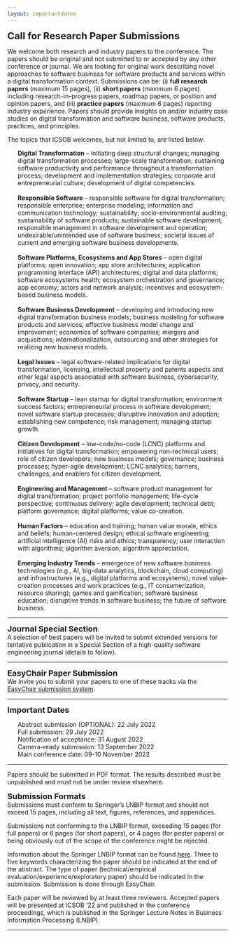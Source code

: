 ```yaml
---
layout: importantdates
---
```


<b style="font-size: 22px" id="CallForResearchPapers">Call for Research Paper Submissions</b>

We welcome both research and industry papers to the conference. The papers should be original and not submitted to or accepted by any other conference or journal. We are looking for original work describing novel approaches to software business for software products and services within a digital transformation context. Submissions can be: (i) <b>full research papers</b> (maximum 15 pages), (ii) <b>short papers</b> (maximum 6 pages) including research-in-progress papers, roadmap papers, or position and opinion papers, and (iii) <b>practice papers</b> (maximum 6 pages) reporting industry experience. Papers should provide insights on and/or industry case studies on digital transformation and software business, software products, practices, and principles.

The topics that ICSOB welcomes, but not limited to, are listed below:

<ul style="list-style: none;">
<li>
<b>Digital Transformation</b> – initiating deep structural changes; managing digital transformation processes; large-scale transformation; sustaining software productivity and performance throughout a transformation process; development and implementation strategies; corporate and entrepreneurial culture; development of digital competencies.</li><br>
<li><b>Responsible Software</b> – responsible software for digital transformation; responsible enterprise; enterprise modeling; information and communication technology; sustainability; socio-environmental auditing; sustainability of software products; sustainable software development; responsible management in software development and operation; undesirable/unintended use of software business; societal issues of current and emerging software business developments.</li><br>
<li><b>Software Platforms, Ecosystems and App Stores</b> – open digital platforms; open innovation; app store architectures; application programming interface (API) architectures; digital and data platforms; software ecosystems health; ecosystem orchestration and governance; app economy; actors and network analysis; incentives and ecosystem-based business models.</li><br>
<li><b>Software Business Development</b> – developing and introducing new digital transformation business models; business modeling for software products and services; effective business model change and improvement; economics of software companies; mergers and acquisitions; internationalization, outsourcing and other strategies for realizing new business models.</li><br>
<li><b>Legal Issues</b> – legal software-related implications for digital transformation, licensing, intellectual property and patents aspects and other legal aspects associated with software business, cybersecurity, privacy, and security.</li><br>
<li><b>Software Startup</b> – lean startup for digital transformation; environment success factors; entrepreneurial process in software development; novel software startup processes; disruptive innovation and adoption; establishing new competence; risk management; managing startup growth.</li><br>
<li><b>Citizen Development</b> – low-code/no-code (LCNC) platforms and initiatives for digital transformation; empowering non-technical users; role of citizen developers; new business models; governance; business processes; hyper-agile development; LCNC analytics; barriers, challenges, and enablers for citizen development.</li><br>
<li><b>Engineering and Management</b> – software product management for digital transformation; project portfolio management; life-cycle perspective; continuous delivery; agile development; technical debt; platform governance; digital platforms; value co-creation.</li><br>
<li><b>Human Factors</b> – education and training; human value morale, ethics and beliefs; human-centered design; ethical software engineering; artificial intelligence (AI) risks and ethics; transparency; user interaction with algorithms; algorithm aversion; algorithm appreciation.</li><br>
<li><b>Emerging Industry Trends</b> – emergence of new software business technologies (e.g., AI, big-data analytics, blockchain, cloud computing) and infrastructures (e.g., digital platforms and ecosystems); novel value-creation processes and work practices (e.g., IT consumerization, resource sharing); games and gamification; software business education; disruptive trends in software business; the future of software business.</li>
</ul>
<hr>
<b style="font-size: 18px">Journal Special Section</b>:<br> A selection of best papers will be invited to submit extended versions for tentative publication in a Special Section of a high-quality software engineering journal (details to follow).
<hr>
<b style="font-size: 18px" id="EasyChairPaperSubmission">EasyChair Paper Submission</b><br>
We invite you to submit your papers to one of these tracks via the <a href="https://easychair.org/conferences/?conf=icsob2022" target="_blank">EasyChair submission system</a>.
<hr>
<b style="font-size: 18px" id="ImportantDates">Important Dates</b><br>
<ul style="list-style: none;">
<li>Abstract submission (OPTIONAL): 22 July 2022</li>
<li>Full submission: 29 July 2022</li>
<li>Notification of acceptance: 31 August 2022</li>
<li>Camera-ready submission: 13 September 2022</li>
<li>Main conference date: 09-10 November 2022</li>
</ul>
<hr>
Papers should be submitted in PDF format. The results described must be unpublished and must not be under review elsewhere.

<b style="font-size: 18px" id="SubmissionFormats">Submission Formats</b><br>
Submissions must conform to Springer’s LNBIP format and should not exceed 15 pages, including all text, figures, references, and appendices.

Submissions not conforming to the LNBIP format, exceeding 15 pages (for full papers) or 6 pages (for short papers), or 4 pages (for poster papers) or being obviously out of the scope of the conference might be rejected.

Information about the Springer LNBIP format can be found <a href="https://www.springer.com/gp/authors-editors/conference-proceedings/conference-proceedings-guidelines" target="_blank">here</a>. Three to five keywords characterizing the paper should be indicated at the end of the abstract. The type of paper (technical/empirical evaluation/experience/exploratory paper) should be indicated in the submission. Submission is done through EasyChair.

Each paper will be reviewed by at least three reviewers. Accepted papers will be presented at ICSOB ’22 and published in the conference proceedings, which is published in the Springer Lecture Notes in Business Information Processing (LNBIP).

<hr>
